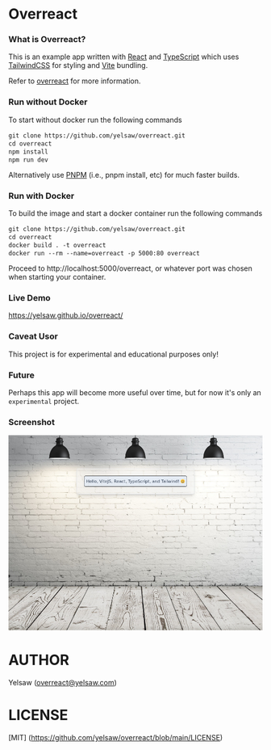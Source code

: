 

# Overreact

### What is Overreact?
This is an example app written with [React](https://reactjs.org/) and [TypeScript](https://www.typescriptlang.org/) which uses [TailwindCSS](https://tailwindcss.com/) for styling and [Vite](https://vitejs.dev/) bundling.

Refer to [overreact](https://github.com/yelsaw/overreact) for more information.

### Run without Docker
To start without docker run the following commands

```
git clone https://github.com/yelsaw/overreact.git
cd overreact
npm install
npm run dev
```
Alternatively use [PNPM](https://pnpm.io/installation) (i.e., pnpm install, etc) for much faster builds.

### Run with Docker
To build the image and start a docker container run the following commands

```
git clone https://github.com/yelsaw/overreact.git
cd overreact
docker build . -t overreact
docker run --rm --name=overreact -p 5000:80 overreact
```
Proceed to http://localhost:5000/overreact, or whatever port was chosen when starting your container.

### Live Demo
https://yelsaw.github.io/overreact/

### Caveat Usor
This project is for experimental and educational purposes only!

### Future
Perhaps this app will become more useful over time, but for now it's only an `experimental` project.

### Screenshot
![image](https://github.com/yelsaw/overreact/blob/main/screenshot.png)

# AUTHOR
Yelsaw (overreact@yelsaw.com)

# LICENSE
[MIT] (https://github.com/yelsaw/overreact/blob/main/LICENSE)
